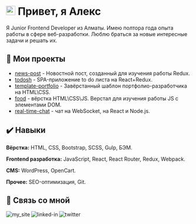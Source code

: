 
# <img src="https://media.giphy.com/media/hvRJCLFzcasrR4ia7z/giphy.gif" width="25px"> Привет, я Алекс
Я Junior Frontend Developer из Алматы. Имею полтора года опыта работы в сфере веб-разработки. Люблю браться за новые интересные задачи и решать их. 

  
## 📌 Мои проекты

- [news-post](https://github.com/punkmachine/news-post) - Новостной пост, созданный для изучения работы Redux.
- [todosh](https://github.com/punkmachine/todoosh) - SPA-приложение to do листа на React+Redux.
- [template-portfolio](https://github.com/punkmachine/template_portfolio) - Завёрстанный шаблон портфолио-разработчика на HTML\CSS. 
- [food](https://github.com/punkmachine/food) - вёрстка HTML\CSS\JS. Верстал для изучения работы JS с элементами DOM.
- [real-time-chat](https://github.com/punkmachine/real-time-chat) - чат на WebSocket, на React и Node.js.  
  
## ✔️ Навыки

**Вёрстка:** HTML, CSS, Bootstrap, SCSS, Gulp, БЭМ.

**Frontend разработка:** JavaScript, React, React Router, Redux, Webpack.

**CMS:** WordPress, OpenCart.

**Прочее:** SEO-оптимизация, Git.

  
## 🔗 Связь со мной

[<img align="left" alt="my_site" title="Мой сайт" src="https://img.shields.io/badge/my_site-000?style=for-the-badge&logo=ko-fi&logoColor=white" />](https://webdev.kz/)
[<img align="left" alt="linked-in" title="Мой LinkedIn" src="https://img.shields.io/badge/linkedin-%230077B5.svg?&style=for-the-badge&logo=linkedin&logoColor=white" />](https://linkedin.com/in/алекс-рассудихин-3a425a21b)
[<img align="left" alt="twitter" title="Мой Twitter" src="https://img.shields.io/badge/twitter-%231DA1F2.svg?&style=for-the-badge&logo=twitter&logoColor=white" />](https://twitter.com/MashinPunk)
